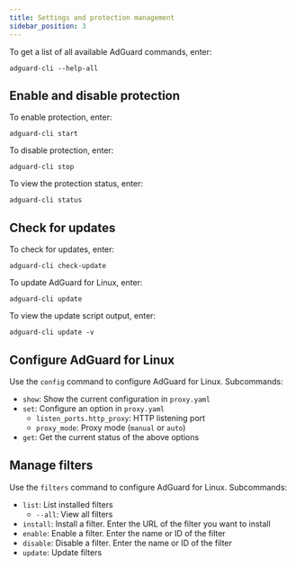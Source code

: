 ```yaml
---
title: Settings and protection management
sidebar_position: 3
---
```


To get a list of all available AdGuard commands, enter:

```
adguard-cli --help-all
```

## Enable and disable protection

To enable protection, enter:

```
adguard-cli start
```

To disable protection, enter:

```
adguard-cli stop
```

To view the protection status, enter:

```
adguard-cli status
```

## Check for updates

To check for updates, enter:

```
adguard-cli check-update
```

To update AdGuard for Linux, enter:

```
adguard-cli update
```

To view the update script output, enter:

```
adguard-cli update -v
```

## Configure AdGuard for Linux

Use the `config` command to configure AdGuard for Linux. Subcommands:

- `show`: Show the current configuration in `proxy.yaml`
- `set`: Configure an option in `proxy.yaml`
    - `listen_ports.http_proxy`: HTTP listening port
    - `proxy_mode`: Proxy mode (`manual` or `auto`)
- `get`: Get the current status of the above options

## Manage filters

Use the `filters` command to configure AdGuard for Linux. Subcommands:

- `list`: List installed filters
    - `--all`: View all filters
- `install`: Install a filter. Enter the URL of the filter you want to install
- `enable`: Enable a filter. Enter the name or ID of the filter
- `disable`: Disable a filter. Enter the name or ID of the filter
- `update`: Update filters
